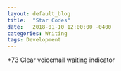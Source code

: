 ```yaml
---
layout: default_blog
title:  "Star Codes"
date:   2018-01-10 12:00:00 -0400
categories: Writing
tags: Development
---
```

*73 Clear voicemail waiting indicator
